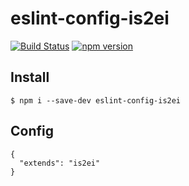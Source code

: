 eslint-config-is2ei
===
[![Build Status](https://img.shields.io/travis/is2ei/eslint-config-is2ei/master.svg?style=flat-square)][travis]
[![npm version](https://img.shields.io/npm/v/eslint-config-is2ei.svg?style=flat-square)][npm]

[travis]: https://travis-ci.com/is2ei/eslint-config-is2ei
[npm]: https://badge.fury.io/js/eslint-config-is2ei

## Install

```
$ npm i --save-dev eslint-config-is2ei
```

## Config

```
{
  "extends": "is2ei"
}
```
